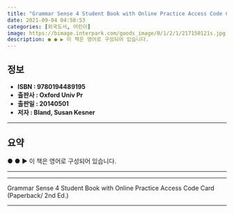 ```yaml
---
title: "Grammar Sense 4 Student Book with Online Practice Access Code Card (Paperback/ 2nd Ed.)"
date: 2021-09-04 04:50:53
categories: [외국도서, 어린이]
image: https://bimage.interpark.com/goods_image/0/1/2/1/217150121s.jpg
description: ● ● ▶ 이 책은 영어로 구성되어 있습니다.
---
```


## **정보**

- **ISBN : 9780194489195**
- **출판사 : Oxford Univ Pr**
- **출판일 : 20140501**
- **저자 : Bland, Susan Kesner**

------



## **요약**

●  ●  ▶ 이 책은 영어로 구성되어 있습니다.

------



------


Grammar Sense 4 Student Book with Online Practice Access Code Card (Paperback/ 2nd Ed.) 

------


